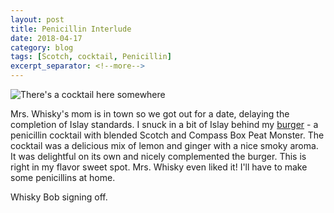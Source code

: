 ```yaml
---
layout: post
title: Penicillin Interlude
date: 2018-04-17
category: blog
tags: [Scotch, cocktail, Penicillin]
excerpt_separator: <!--more-->
---
```


![There's a cocktail here somewhere]({{site.baseurl}}/images/2018-04-17-penicillin.JPG)

Mrs. Whisky's mom is in town so we got out for a date, delaying the completion of Islay standards. I snuck in a bit of Islay behind my [burger](https://www.eater.com/2013/4/17/6448213/anatomy-of-an-icon-the-craigie-on-main-burger) - a penicillin cocktail with blended Scotch and Compass Box Peat Monster. The cocktail was a delicious mix of lemon and ginger with a nice smoky aroma. It was delightful on its own and nicely complemented the burger. This is right in my flavor sweet spot. Mrs. Whisky even liked it! I'll have to make some penicillins at home.

<!--more-->

Whisky Bob signing off.
